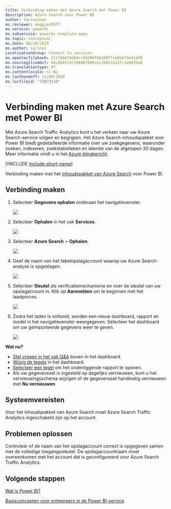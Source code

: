 ```yaml
---
title: Verbinding maken met Azure Search met Power BI
description: Azure Search voor Power BI
author: SarinaJoan
ms.reviewer: maggiesMSFT
ms.service: powerbi
ms.subservice: powerbi-template-apps
ms.topic: conceptual
ms.date: 08/29/2019
ms.author: sarinas
LocalizationGroup: Connect to services
ms.openlocfilehash: 511fb6674d84cc0d206fdb1807fcb9ebf9e41d30
ms.sourcegitcommit: 64c860fcbf2969bf089cec358331a1fc1e0d39a8
ms.translationtype: HT
ms.contentlocale: nl-NL
ms.lasthandoff: 11/09/2019
ms.locfileid: "73873110"
---
```

# <a name="connect-to-azure-search-with-power-bi"></a>Verbinding maken met Azure Search met Power BI
Met Azure Search Traffic Analytics kunt u het verkeer naar uw Azure Search-service volgen en begrijpen. Het Azure Search-inhoudspakket voor Power BI biedt gedetailleerde informatie over uw zoekgegevens, waaronder zoeken, indexeren, zoekstatistieken en latentie van de afgelopen 30 dagen. Meer informatie vindt u in het [Azure-blogbericht](https://azure.microsoft.com/blog/analyzing-your-azure-search-traffic/).

[!INCLUDE [include-short-name](./includes/service-deprecate-content-packs.md)]

Verbinding maken met het [inhoudspakket van Azure Search](https://app.powerbi.com/getdata/services/azure-search) voor Power BI.

## <a name="how-to-connect"></a>Verbinding maken
1. Selecteer **Gegevens ophalen** onderaan het navigatievenster.
   
   ![](media/service-connect-to-azure-search/pbi_getdata.png) 
2. Selecteer **Ophalen** in het vak **Services**.
   
   ![](media/service-connect-to-azure-search/pbi_getservices.png) 
3. Selecteer **Azure Search** \> **Ophalen**.
   
   ![](media/service-connect-to-azure-search/azuresearch.png)
4. Geef de naam van het tabelopslagaccount waarop uw Azure Search-analyse is opgeslagen.
   
   ![](media/service-connect-to-azure-search/params.png)
5. Selecteer **Sleutel** als verificatiemechanisme en voer de sleutel van uw opslagaccount in. Klik op **Aanmelden** om te beginnen met het laadproces.
   
   ![](media/service-connect-to-azure-search/creds.png)
6. Zodra het laden is voltooid, worden een nieuw dashboard, rapport en model in het navigatievenster weergegeven. Selecteer het dashboard om uw geïmporteerde gegevens weer te geven.
   
    ![](media/service-connect-to-azure-search/dashboard2.png)

**Wat nu?**

* [Stel vragen in het vak Q&A](consumer/end-user-q-and-a.md) boven in het dashboard.
* [Wijzig de tegels](service-dashboard-edit-tile.md) in het dashboard.
* [Selecteer een tegel](consumer/end-user-tiles.md) om het onderliggende rapport te openen.
* Als uw gegevensset is ingesteld op dagelijks vernieuwen, kunt u het vernieuwingsschema wijzigen of de gegevensset handmatig vernieuwen met **Nu vernieuwen**

## <a name="system-requirements"></a>Systeemvereisten
Voor het inhoudspakket van Azure Search moet Azure Search Traffic Analytics ingeschakeld zijn op het account.

## <a name="troubleshooting"></a>Problemen oplossen
Controleer of de naam van het opslagaccount correct is opgegeven samen met de volledige toegangssleutel. De opslagaccountnaam moet overeenkomen met het account dat is geconfigureerd voor Azure Search Traffic Analytics.

## <a name="next-steps"></a>Volgende stappen
[Wat is Power BI?](fundamentals/power-bi-overview.md)

[Basisconcepten voor ontwerpers in de Power BI-service](service-basic-concepts.md)

